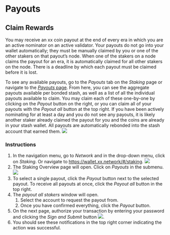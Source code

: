 # Payouts

## Claim Rewards

You may receive an xx coin payout at the end of every era in which you
are an active nominator on an active validator. Your payouts do not go
into your wallet automatically; they must be manually claimed by you or
one of the other stakers on that payout’s node. When one of the stakers
on a node claims the payout for an era, it is automatically claimed for
all other stakers on the node. There is a deadline by which each payout
must be claimed before it is lost.

To see any available payouts, go to the *Payouts* tab on the *Staking*
page or navigate to the [*Payouts*
page](https://wallet.xx.network/#/staking/payout). From here, you can
see the aggregate payouts available per bonded stash, as well as a list
of all the individual payouts available to claim. You may claim each of
these one-by-one by clicking on the *Payout* button on the right, or you
can claim all of your payouts with the *Payout all* button at the top
right. If you have been actively nominating for at least a day and you
do not see any payouts, it is likely another staker already claimed the
payout for you and the coins are already in your stash wallet. All
payouts are automatically rebonded into the stash account that earned
them.
![](@site/static/img/Payouts_tab.png)

### Instructions

1.  In the navigation menu, go to *Network* and in the drop-down menu,
    click on *Staking*. Or navigate to
    https://wallet.xx.network/#/staking.
    ![](@site/static/img/Explorer_-_Staking_Nav.png)
2.  The Staking Overview page will open. Click on *Payouts* in the
    submenu.
    ![](@site/static/img/Explorer_-_Payouts_Nav.png)
3.  To select a single payout, click the *Payout* button next to the
    selected payout. To receive all payouts at once, click the *Payout
    all* button in the top right.
4.  The *payout all stakers* window will open.
    1.  Select the account to request the payout from.
    2.  Once you have confirmed everything, click the *Payout* button.
5.  On the next page, authorize your transaction by entering your
    password and clicking the *Sign and Submit* button
    ![](@site/static/img/Explorer_Sign_and_Submit_button.svg).
6.  You should see these notifications in the top right corner
    indicating the action was successful.
